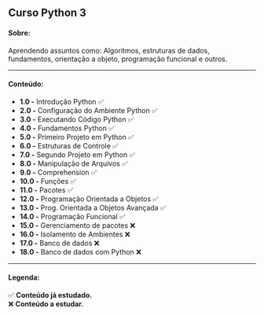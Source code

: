 ## Curso Python 3

#### Sobre:

Aprendendo assuntos como: Algoritmos, estruturas de dados, fundamentos, orientação a objeto, programação funcional e outros.

<hr />

#### Conteúdo: 
<ul>
<li><strong>1.0 -</strong> Introdução Python ✅</li> 
<li><strong>2.0 -</strong> Configuração do Ambiente Python ✅</li>
<li><strong>3.0 -</strong> Executando Código Python ✅</li>
<li><strong>4.0 -</strong> Fundamentos Python ✅</li>
<li><strong>5.0 -</strong> Primeiro Projeto em Python ✅</li>
<li><strong>6.0 -</strong> Estruturas de Controle ✅</li>
<li><strong>7.0 -</strong> Segundo Projeto em Python ✅</li>
<li><strong>8.0 -</strong> Manipulação de Arquivos ✅</li>
<li><strong>9.0 -</strong> Comprehension ✅</li>
<li><strong>10.0 -</strong> Funções ✅</li> 
<li><strong>11.0 -</strong> Pacotes ✅</li> 
<li><strong>12.0 -</strong> Programação Orientada a Objetos ✅</li>
<li><strong>13.0 -</strong> Prog. Orientada a Objetos Avançada ✅</li>
<li><strong>14.0 -</strong> Programação Funcional ✅</li>
<li><strong>15.0 -</strong> Gerenciamento de pacotes ❌</li> 
<li><strong>16.0 -</strong> Isolamento de Ambientes ❌</li> 
<li><strong>17.0 -</strong> Banco de dados ❌</li> 
<li><strong>18.0 -</strong> Banco de dados com Python ❌</li>
</ul>
<hr />

#### Legenda:
✅ <strong>Conteúdo já estudado.</strong> <br />
❌ <strong>Conteúdo a estudar.</strong> <br />
